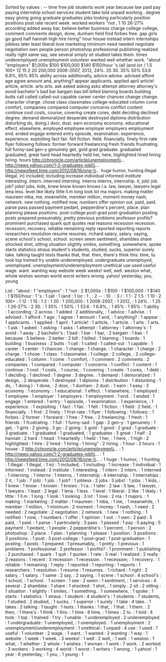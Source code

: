 Sorted by values :
-- time free job students work year because law paid pay paying internship school services student take told unpaid working . degree easy giving going graduate graduates jobs looking particularly position positions post rate recent week. worked workers "not , 1 10 26-27% according added away bar, believe better business charge college college, comment comments design, done, dunham field find forbes free. gap girls go good half hannah high hire hiring" hour house instead intern internships jobless later least liberal love marketing minimum need needed negotiate negotiation own people person photoshop professional publishing realized really right same say, see several simply sit studied takes them. times underemployed unemployment volunteer wanted well whether work. "about "employers" $1,000s $100 $100,000 $140 $150/hour 's (all (and (or / 1.5 100+ 12 15 2 20 200,000 2006-2007, 2012, 24%. 25 30. 35% 50% 53.6 6.8%, 65% 85% ability across additionally, advice advise. advised afford age agree amount and, anything? appear applicants. applied april article! article, article. arts arts. ask asked asking asks attempt attorney attorney's avoid bachelor's bad bar bargain bas bill billed blaming boards building butts call called called-out capable career center chances change change. character charge. chose class classmates college-educated column come comfort, companies compared computer concerns conflict content continue cost costs, course, covering create cures, debt deciding declined degree. demand demoralized desperate destroyed diploma distribution disturbing do, doing.) door, dust. earn economy economy. educational effect. elsewhere, employed employee employer employers employment end. ended engage entered entry episode, examination. experience, experience. exploiting fact fair. felt fiction. field. financially. finely first-rate flyer following follows: former forward freelancing fresh friends frustrating. full funny-sad gen-y genuinely get, gold grad graduate. graduated graduated, great hard head heartedly held her, here, highlighted hired hiring hiring. hours http://chronicle.com/article/unemploymen\\... http://news.yahoo.com/1-2-graduates-jobl\\... http://newsfeed.time.com/2012/08/16/one-\\... huge humor, hunting illegal illegal, in) included; including increase individual informed institute interesting. intern. interned interning. interns interns, internship. it, job) job. job? jobs! jobs. kids, knew know known knows l.a. law, lawyer, lawyers legal lena less. level like likely little ll.m long look lot ma majors. making matter maureen mba, me, meanwhile, member million, moment money nash, network. new nothing. notified now, numbers offer opinion out. paid, paid. parse pass passed payment pedant, pepperdine's percent, place. plan planning please positions. post-college post-grad post-graduation posting posts prepared presumably, pretty previous problems professor profits? prominent purchased quark quit quotes real reasons recession recession. recession; recovery. reliable remaining reply reported reporting reports researchers resolution resume resumes. richard salary, salary. saying, scene school's school, school. screen seem sentiment, shambles share shocked shot, sitting situation slightly smiles, something. somewhere, spoke starts statistics straus student's students, studied, sucks, superior surely take. talking taught tests thanks that, that. then, there's think this: time, to. took top trained try unable underemployed. undergraduate unemployed, unemployed. unemployment/underemployment unethical use used useful wage. want. wanting way website week weeks! well, well. weston what, whole wishes woman world worst writers wrong. yahoo! yesterday, you, young 

List :
"about : 1
"employers" : 1
"not : 2
$1,000s : 1
$100 : 1
$100,000 : 1
$140 : 1
$150/hour : 1
's : 1
(all : 1
(and : 1
(or : 1
, : 2
-- : 10
. : 3
/ : 1
1 : 2
1.5 : 1
10 : 2
100+ : 1
12 : 1
15 : 1
2 : 1
20 : 1
200,000 : 1
2006-2007, : 1
2012, : 1
24%. : 1
25 : 1
26-27% : 2
30. : 1
35% : 1
50% : 1
53.6 : 1
6.8%, : 1
65% : 1
85% : 1
ability : 1
according : 2
across : 1
added : 2
additionally, : 1
advice : 1
advise. : 1
advised : 1
afford : 1
age : 1
agree : 1
amount : 1
and, : 1
anything? : 1
appear : 1
applicants. : 1
applied : 1
april : 1
article! : 1
article, : 1
article. : 1
arts : 1
arts. : 1
ask : 1
asked : 1
asking : 1
asks : 1
attempt : 1
attorney : 1
attorney's : 1
avoid : 1
away : 2
bachelor's : 1
bad : 1
bar : 1
bar, : 2
bargain : 1
bas : 1
because : 5
believe : 2
better : 2
bill : 1
billed : 1
blaming : 1
boards : 1
building : 1
business : 2
butts : 1
call : 1
called : 1
called-out : 1
capable : 1
career : 1
center : 1
chances : 1
change : 1
change. : 1
character : 1
charge : 2
charge. : 1
chose : 1
class : 1
classmates : 1
college : 2
college, : 2
college-educated : 1
column : 1
come : 1
comfort, : 1
comment : 2
comments : 2
companies : 1
compared : 1
computer : 1
concerns : 1
conflict : 1
content : 1
continue : 1
cost : 1
costs, : 1
course, : 1
covering : 1
create : 1
cures, : 1
debt : 1
deciding : 1
declined : 1
degree : 3
degree. : 1
demand : 1
demoralized : 1
design, : 2
desperate : 1
destroyed : 1
diploma : 1
distribution : 1
disturbing : 1
do, : 1
doing.) : 1
done, : 2
door, : 1
dunham : 2
dust. : 1
earn : 1
easy : 3
economy : 1
economy. : 1
educational : 1
effect. : 1
elsewhere, : 1
employed : 1
employee : 1
employer : 1
employers : 1
employment : 1
end. : 1
ended : 1
engage : 1
entered : 1
entry : 1
episode, : 1
examination. : 1
experience, : 1
experience. : 1
exploiting : 1
fact : 1
fair. : 1
felt : 1
fiction. : 1
field : 2
field. : 1
financially. : 1
find : 2
finely : 1
first-rate : 1
flyer : 1
following : 1
follows: : 1
forbes : 2
former : 1
forward : 1
free : 7
free. : 2
freelancing : 1
fresh : 1
friends : 1
frustrating. : 1
full : 1
funny-sad : 1
gap : 2
gen-y : 1
genuinely : 1
get, : 1
girls : 2
giving : 3
go : 2
going : 3
gold : 1
good : 2
grad : 1
graduate : 3
graduate. : 1
graduated : 1
graduated, : 1
graduates : 3
great : 1
half : 2
hannah : 2
hard : 1
head : 1
heartedly : 1
held : 1
her, : 1
here, : 1
high : 2
highlighted : 1
hire : 2
hired : 1
hiring : 1
hiring" : 2
hiring. : 1
hour : 2
hours : 1
house : 2
http://chronicle.com/article/unemploymen\\... : 1
http://news.yahoo.com/1-2-graduates-jobl\\... : 1
http://newsfeed.time.com/2012/08/16/one-\\... : 1
huge : 1
humor, : 1
hunting : 1
illegal : 1
illegal, : 1
in) : 1
included; : 1
including : 1
increase : 1
individual : 1
informed : 1
instead : 2
institute : 1
interesting. : 1
intern : 2
intern. : 1
interned : 1
interning. : 1
interns : 1
interns, : 1
internship : 4
internship. : 1
internships : 2
it, : 1
job : 7
job) : 1
job. : 1
job? : 1
jobless : 2
jobs : 3
jobs! : 1
jobs. : 1
kids, : 1
knew : 1
know : 1
known : 1
knows : 1
l.a. : 1
later : 2
law : 5
law, : 1
lawyer, : 1
lawyers : 1
least : 2
legal : 1
lena : 1
less. : 1
level : 1
liberal : 2
like : 1
likely : 1
little : 1
ll.m : 1
long : 1
look : 1
looking : 3
lot : 1
love : 2
ma : 1
majors. : 1
making : 1
marketing : 2
matter : 1
maureen : 1
mba, : 1
me, : 1
meanwhile, : 1
member : 1
million, : 1
minimum : 2
moment : 1
money : 1
nash, : 1
need : 2
needed : 2
negotiate : 2
negotiation : 2
network. : 1
new : 1
nothing. : 1
notified : 1
now, : 1
numbers : 1
offer : 1
opinion : 1
out. : 1
own : 2
paid : 5
paid, : 1
paid. : 1
parse : 1
particularly : 3
pass : 1
passed : 1
pay : 5
paying : 5
payment : 1
pedant, : 1
people : 2
pepperdine's : 1
percent, : 1
person : 2
photoshop : 2
place. : 1
plan : 1
planning : 1
please : 1
position : 3
positions : 3
positions. : 1
post : 3
post-college : 1
post-grad : 1
post-graduation : 1
posting : 1
posts : 1
prepared : 1
presumably, : 1
pretty : 1
previous : 1
problems : 1
professional : 2
professor : 1
profits? : 1
prominent : 1
publishing : 2
purchased : 1
quark : 1
quit : 1
quotes : 1
rate : 3
real : 1
realized : 2
really : 2
reasons : 1
recent : 3
recession : 1
recession. : 1
recession; : 1
recovery. : 1
reliable : 1
remaining : 1
reply : 1
reported : 1
reporting : 1
reports : 1
researchers : 1
resolution : 1
resume : 1
resumes. : 1
richard : 1
right : 2
salary, : 1
salary. : 1
same : 2
say, : 2
saying, : 1
scene : 1
school : 4
school's : 1
school, : 1
school. : 1
screen : 1
see : 2
seem : 1
sentiment, : 1
services : 4
several : 2
shambles : 1
share : 1
shocked : 1
shot, : 1
simply : 2
sit : 2
sitting : 1
situation : 1
slightly : 1
smiles, : 1
something. : 1
somewhere, : 1
spoke : 1
starts : 1
statistics : 1
straus : 1
student : 4
student's : 1
students : 7
students, : 1
studied : 2
studied, : 1
sucks, : 1
superior : 1
surely : 1
take : 4
take. : 1
takes : 2
talking : 1
taught : 1
tests : 1
thanks : 1
that, : 1
that. : 1
them. : 2
then, : 1
there's : 1
think : 1
this: : 1
time : 8
time, : 1
times : 2
to. : 1
told : 4
took : 1
top : 1
trained : 1
try : 1
unable : 1
underemployed : 2
underemployed. : 1
undergraduate : 1
unemployed, : 1
unemployed. : 1
unemployment : 2
unemployment/underemployment : 1
unethical : 1
unpaid : 4
use : 1
used : 1
useful : 1
volunteer : 2
wage. : 1
want. : 1
wanted : 2
wanting : 1
way : 1
website : 1
week : 1
week. : 3
weeks! : 1
well : 2
well, : 1
well. : 1
weston : 1
what, : 1
whether : 2
whole : 1
wishes : 1
woman : 1
work : 7
work. : 2
worked : 3
workers : 3
working : 4
world : 1
worst : 1
writers : 1
wrong. : 1
yahoo! : 1
year : 6
yesterday, : 1
you, : 1
young : 1
